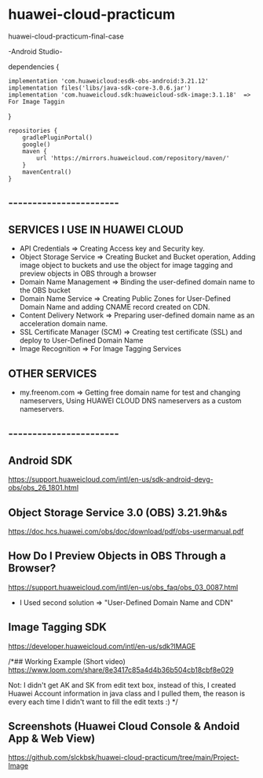 # huawei-cloud-practicum
huawei-cloud-practicum-final-case

-Android Studio-

   dependencies {
   
    implementation 'com.huaweicloud:esdk-obs-android:3.21.12'
    implementation files('libs/java-sdk-core-3.0.6.jar')
    implementation 'com.huaweicloud.sdk:huaweicloud-sdk-image:3.1.18'  => For Image Taggin
    
}

    repositories {
        gradlePluginPortal()
        google()
        maven {
            url 'https://mirrors.huaweicloud.com/repository/maven/'
        }
        mavenCentral()
    }

## -----------------------
## SERVICES I USE IN HUAWEI CLOUD
- API Credentials => Creating Access key and Security key.
- Object Storage Service => Creating Bucket and Bucket operation, Adding image object to buckets and use the object for image tagging and preview objects in OBS through a browser
- Domain Name Management => Binding the user-defined domain name to the OBS bucket
- Domain Name Service => Creating Public Zones for User-Defined Domain Name and adding CNAME record created on CDN.
- Content Delivery Network => Preparing user-defined domain name as an acceleration domain name.
- SSL Certificate Manager (SCM) => Creating test certificate (SSL) and deploy to User-Defined Domain Name
- Image Recognition => For Image Tagging Services

## OTHER SERVICES
- my.freenom.com => Getting free domain name for test and changing nameservers, Using HUAWEI CLOUD DNS nameservers as a custom nameservers.
## -----------------------



## Android SDK

https://support.huaweicloud.com/intl/en-us/sdk-android-devg-obs/obs_26_1801.html

## Object Storage Service 3.0 (OBS) 3.21.9h&s

https://doc.hcs.huawei.com/obs/doc/download/pdf/obs-usermanual.pdf

## How Do I Preview Objects in OBS Through a Browser?

https://support.huaweicloud.com/intl/en-us/obs_faq/obs_03_0087.html
- I Used second solution => "User-Defined Domain Name and CDN"

## Image Tagging SDK
https://developer.huaweicloud.com/intl/en-us/sdk?IMAGE

/*## Working Example (Short video)
https://www.loom.com/share/8e3417c85a4d4b36b504cb18cbf8e029

 Not: I didn't get AK and SK from edit text box, instead of this, I created Huawei Account information in java class and I pulled them, the reason is every each time I didn't want to fill the edit texts  :)
*/

## Screenshots (Huawei Cloud Console & Andoid App & Web View)
https://github.com/slckbsk/huawei-cloud-practicum/tree/main/Project-Image



        
        
